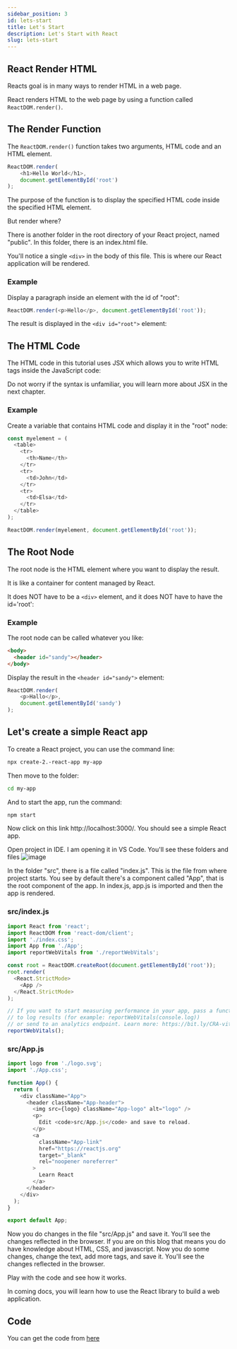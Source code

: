 ```yaml
---
sidebar_position: 3
id: lets-start
title: Let's Start
description: Let's Start with React
slug: lets-start
---
```


## React Render HTML
Reacts goal is in many ways to render HTML in a web page.

React renders HTML to the web page by using a function called `ReactDOM.render()`.

## The Render Function
The `ReactDOM.render()` function takes two arguments, HTML code and an HTML element.

```js
ReactDOM.render(
    <h1>Hello World</h1>,
    document.getElementById('root')
);
```

The purpose of the function is to display the specified HTML code inside the specified HTML element.

But render where?

There is another folder in the root directory of your React project, named "public". In this folder, there is an index.html file.

You'll notice a single `<div>` in the body of this file. This is where our React application will be rendered.

### Example
Display a paragraph inside an element with the id of "root":
```js
ReactDOM.render(<p>Hello</p>, document.getElementById('root'));
```

The result is displayed in the `<div id="root">` element:

<body>
  <div id="root"></div>
</body>


## The HTML Code
The HTML code in this tutorial uses JSX which allows you to write HTML tags inside the JavaScript code:

Do not worry if the syntax is unfamiliar, you will learn more about JSX in the next chapter.

### Example
Create a variable that contains HTML code and display it in the "root" node:

```js
const myelement = (
  <table>
    <tr>
      <th>Name</th>
    </tr>
    <tr>
      <td>John</td>
    </tr>
    <tr>
      <td>Elsa</td>
    </tr>
  </table>
);

ReactDOM.render(myelement, document.getElementById('root'));
```

## The Root Node
The root node is the HTML element where you want to display the result.

It is like a container for content managed by React.

It does NOT have to be a `<div>` element, and it does NOT have to have the id='root':

### Example
The root node can be called whatever you like:
```html
<body>
  <header id="sandy"></header>
</body>
```
Display the result in the `<header id="sandy">` element:
```js
ReactDOM.render(
    <p>Hallo</p>, 
    document.getElementById('sandy')
);
```

## Let's create a simple React app
To create a React project, you can use the command line:

```bash
npx create-2.-react-app my-app
```
Then move to the folder:

```bash
cd my-app
```

And to start the app, run the command:

```bash
npm start
```

Now click on this link http://localhost:3000/. You should see a simple React app. 

Open project in IDE. I am opening it in VS Code. You'll see these folders and files
![image](https://user-images.githubusercontent.com/27571455/182032926-fbd80018-5ef8-4636-bf22-7395cb4df744.png)

In the folder "src", there is a file called "index.js". This is the file from where project starts. You see by default there's a component called "App", that is the root component of the app. In index.js, app.js is imported and then the app is rendered.

### src/index.js
```js
import React from 'react';
import ReactDOM from 'react-dom/client';
import './index.css';
import App from './App';
import reportWebVitals from './reportWebVitals';

const root = ReactDOM.createRoot(document.getElementById('root'));
root.render(
  <React.StrictMode>
    <App />
  </React.StrictMode>
);

// If you want to start measuring performance in your app, pass a function
// to log results (for example: reportWebVitals(console.log))
// or send to an analytics endpoint. Learn more: https://bit.ly/CRA-vitals
reportWebVitals();
```

### src/App.js
```js
import logo from './logo.svg';
import './App.css';

function App() {
  return (
    <div className="App">
      <header className="App-header">
        <img src={logo} className="App-logo" alt="logo" />
        <p>
          Edit <code>src/App.js</code> and save to reload.
        </p>
        <a
          className="App-link"
          href="https://reactjs.org"
          target="_blank"
          rel="noopener noreferrer"
        >
          Learn React
        </a>
      </header>
    </div>
  );
}

export default App;
```

Now you do changes in the file "src/App.js" and save it. You'll see the changes reflected in the browser. If you are on this blog that means you do have knowledge about HTML, CSS, and javascript. Now you do some changes, change the text, add more tags, and save it. You'll see the changes reflected in the browser.

Play with the code and see how it works.

In coming docs, you will learn how to use the React library to build a web application.

## Code
You can get the code from [here](https://github.com/mrizwanashiq/learning-react-js/tree/example/lets-start)